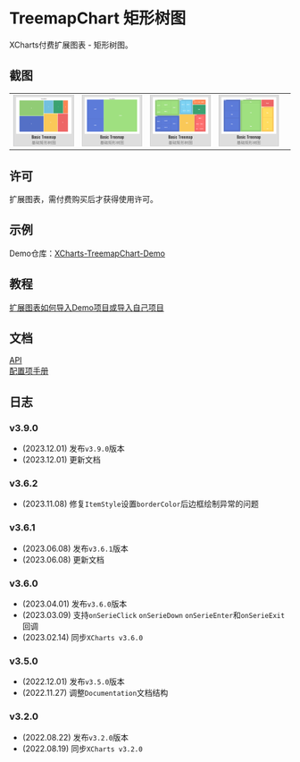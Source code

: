 # TreemapChart 矩形树图

XCharts付费扩展图表 - 矩形树图。

## 截图

||||||
| :--: | :--: | :--: | :--: | :--: |
|![Treemap01](Documentation~/zh/img/Treemap01.png) |![Treemap02](Documentation~/zh/img/Treemap02.png) |![Treemap03](Documentation~/zh/img/Treemap03.png) |![Treemap04](Documentation~/zh/img/Treemap04.png) |

## 许可

扩展图表，需付费购买后才获得使用许可。

## 示例

Demo仓库：[XCharts-TreemapChart-Demo](https://github.com/XCharts-Team/XCharts-TreemapChart-Demo)

## 教程

[扩展图表如何导入Demo项目或导入自己项目](https://github.com/XCharts-Team/XCharts-Demo)

## 文档

[API](Documentation~/zh/api.md)  
[配置项手册](Documentation~/zh/configuration.md)  

## 日志

### v3.9.0

* (2023.12.01) 发布`v3.9.0`版本
* (2023.12.01) 更新文档

### v3.6.2

* (2023.11.08) 修复`ItemStyle`设置`borderColor`后边框绘制异常的问题

### v3.6.1

* (2023.06.08) 发布`v3.6.1`版本
* (2023.06.08) 更新文档

### v3.6.0

* (2023.04.01) 发布`v3.6.0`版本
* (2023.03.09) 支持`onSerieClick` `onSerieDown` `onSerieEnter`和`onSerieExit`回调
* (2023.02.14) 同步`XCharts v3.6.0`

### v3.5.0

* (2022.12.01) 发布`v3.5.0`版本
* (2022.11.27) 调整`Documentation`文档结构

### v3.2.0

* (2022.08.22) 发布`v3.2.0`版本
* (2022.08.19) 同步`XCharts v3.2.0`
